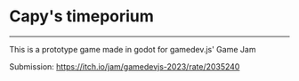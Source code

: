 # Capy's timeporium

---

This is a prototype game made in godot for gamedev.js' Game Jam

Submission: https://itch.io/jam/gamedevjs-2023/rate/2035240
